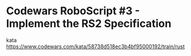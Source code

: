 # Codewars RoboScript #3 - Implement the RS2 Specification

kata https://www.codewars.com/kata/58738d518ec3b4bf95000192/train/rust
